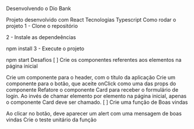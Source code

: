 Desenvolvendo o Dio Bank

Projeto desenvolvido com React
Tecnologias
Typescript
Como rodar o projeto
1 - Clone o repositório

2 - Instale as dependeências

npm install
3 - Execute o projeto

npm start
Desafios
[ ] Crie os componentes referentes aos elementos na página inicial

Crie um componente para o header, com o título da aplicação
Crie um componente para o botão, que aceite onClick como uma das props do componente
Refatore o componente Card para receber o formulário de login. Ao invés de chamar elemento por elemento na página inicial, apenas o componente Card deve ser chamado.
[ ] Crie uma função de Boas vindas

Ao clicar no botão, deve aparecer um alert com uma mensagem de boas vindas
Crie o teste unitário da função